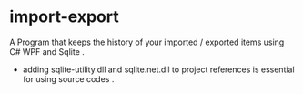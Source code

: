 # import-export
A Program that keeps the history of your imported / exported items using C# WPF and Sqlite .
- adding sqlite-utility.dll and sqlite.net.dll to project references is essential for using source codes .
